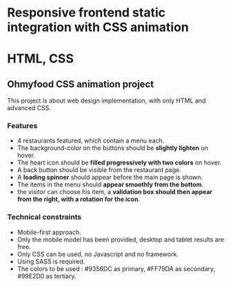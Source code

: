 # Responsive frontend static integration with CSS animation
# HTML, CSS

<h2> Ohmyfood CSS animation project </h2>
This project is about web design implementation, with only HTML and advanced CSS.

<h3>Features</h3>
<ul>
  <li>4 restaurants featured, which contain a menu each.</li>
  <li>The background-color on the buttons should be <b>slightly lighten</b> on hover.</li>
  <li>The heart icon should be <b>filled progressively with two colors</b> on hover.</li>
  <li>A back button should be visible from the restaurant page.</li>
  <li>A <b>loading spinner</b> should appear before the main page is shown.</li>
  <li>The items in the menu should <b>appear smoothly from the bottom</b>.</li>
  <li>the visitor can choose his item, a <b>validation box should then appear from the right, with a rotation for the icon</b>.</li>
</ul>

<h3>Technical constraints</h3>
<ul>
  <li>Mobile-first approach.</li>
  <li>Only the mobile model has been provided, desktop and tablet results are free.</li>
  <li>Only CSS can be used, no Javascript and no framework.</li>
  <li>Using SASS is required.</li>
  <li>The colors to be used : #9356DC as primary, #FF79DA as secondary, #99E2D0 as tertiary.</li>
</ul>
